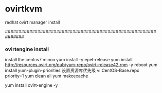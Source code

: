 # ovirtkvm
redhat ovirt manager install


###############################################################
### ovirtengine install


install the centos7 minon
yum install -y epel-release
yum install http://resources.ovirt.org/pub/yum-repo/ovirt-release42.rpm -y
reboot
yum install yum-plugin-priorities 
设置资源库优先级
vi CentOS-Base.repo
priority=1
yum clean all
yum makcecache

yum install ovirt-engine -y

